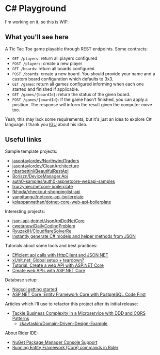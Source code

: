 # C# Playground

I'm working on it, so this is WIP.

## What you'll see here

A Tic Tac Toe game playable through REST endpoints. Some contracts:

- `GET /players`: return all players configured
- `POST /players`: create a new player
- `GET /boards`: return all boards configured.
- `POST /boards`: create a new board. You should provide your name and a custom board configuration which defaults to 3x3.
- `GET /games`: return all games configured informing when each one started and finished if applicable.  
- `GET /games/{boardId}`: return the status of the given board.
- `POST /games/{boardId}`: If the game hasn't finished, you can apply a position. The response will inform the result given the computer move too.

Yeah, this may lack some requirements, but it's just an idea to explore C# language. I thank you [IGU](https://github.com/igooorgp) about his idea.

## Useful links

Sample template projects:

- [jasontaylordev/NorthwindTraders](https://github.com/jasontaylordev/NorthwindTraders)
- [jasontaylordev/CleanArchitecture](https://github.com/jasontaylordev/CleanArchitecture)
- [nbarbettini/BeautifulRestApi](https://github.com/nbarbettini/BeautifulRestApi)
- [Boriszn/DeviceManager.Api](https://github.com/Boriszn/DeviceManager.Api)
- [auth0-samples/auth0-aspnetcore-webapi-samples](https://github.com/auth0-samples/auth0-aspnetcore-webapi-samples)
- [lkurzyniec/netcore-boilerplate](https://github.com/lkurzyniec/netcore-boilerplate)
- [fkhoda/checkout-shoppinglist-api](https://github.com/fkhoda/checkout-shoppinglist-api)
- [yanpitangui/netcore-api-boilerplate](https://github.com/yanpitangui/netcore-api-boilerplate)
- [kolappannathan/dotnet-core-web-api-boilerplate](https://github.com/kolappannathan/dotnet-core-web-api-boilerplate)

Interesting projects:

- [json-api-dotnet/JsonApiDotNetCore](https://github.com/json-api-dotnet/JsonApiDotNetCore)
- [cwetanow/DailyCodingProblem](https://github.com/cwetanow/DailyCodingProblem)
- [RyuzakiH/CloudflareSolverRe](https://github.com/RyuzakiH/CloudflareSolverRe)
- [Instantly generate C# models and helper methods from JSON](https://quicktype.io/csharp/)

Tutorials about some tools and best practices:

- [Efficient api calls with HttpClient and JSON.NET
](https://johnthiriet.com/efficient-api-calls/)
- [xUnit.net: Global setup + teardown?](https://stackoverflow.com/questions/12976319/xunit-net-global-setup-teardown)
- [Tutorial: Create a web API with ASP.NET Core](https://docs.microsoft.com/en-us/aspnet/core/tutorials/first-web-api?view=aspnetcore-3.1&tabs=visual-studio)
- [Create web APIs with ASP.NET Core](https://docs.microsoft.com/en-us/aspnet/core/web-api/?view=aspnetcore-3.1)

Database setup:

- [Npgsql getting started](https://www.npgsql.org/efcore/)
- [ASP.NET Core, Entity Framework Core with PostgreSQL Code First](https://medium.com/faun/asp-net-core-entity-framework-core-with-postgresql-code-first-d99b909796d7)

Articles which I'll use to refactor this project after its initial release:

- [Tackle Business Complexity in a Microservice with DDD and CQRS Patterns](https://docs.microsoft.com/en-us/dotnet/architecture/microservices/microservice-ddd-cqrs-patterns/)
  - [zkavtaskin/Domain-Driven-Design-Example](https://github.com/zkavtaskin/Domain-Driven-Design-Example)
 
 About Rider IDE:
 
 - [NuGet Package Manager Console Support](https://rider-support.jetbrains.com/hc/en-us/community/posts/360001346579/comments/360000194879)
 - [Running Entity Framework (Core) commands in Rider](https://blog.jetbrains.com/dotnet/2017/08/09/running-entity-framework-core-commands-rider/)  